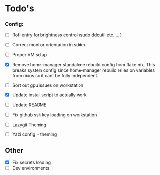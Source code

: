 # Todo's

### Config:

- [ ] Rofi entry for brightness control (sudo ddcutil etc......)
- [ ] Correct monitor orientation in sddm
- [ ] Proper VM setup
- [x] Remove home-manager standalone rebuild config from flake.nix. This breaks system config since home-manager rebuild relies on variables from nixos so it cant be fully independent.
- [ ] Sort out gpu issues on workstation
- [x] Update install script to actually work
- [ ] Update README
- [ ] Fix github ssh key loading on workstation

- [ ] Lazygit Theming
- [ ] Yazi config + theming

## Other

- [x] Fix secrets loading
- [ ] Dev environments

<!---->
<!-- - [ ] check bluetooth config -->
<!-- - [ ] Add menu for nm-tui (rofi) -->
<!-- - [ ] Add menu for audio (rofi) -->
